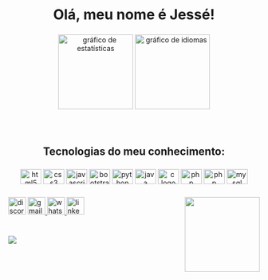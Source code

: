 <h1 align="center">Olá, meu nome é Jessé!</h1>

###

<div align="center">
  <img src="https://github-readme-stats.vercel.app/api?hide_title=false&hide_rank=false&show_icons=true&include_all_commits=true&count_private=true&disable_animations=false&theme=dark&locale=en&hide_border=false&username=JesseChagas" height="150" alt= "gráfico de estatísticas" />
  <img src="https://github-readme-stats.vercel.app/api/top-langs?locale=en&hide_title=false&layout=compact&card_width=320&langs_count=5&theme=dark&hide_border=false&username=JesseChagas" height="150" alt= "gráfico de idiomas" />
</div>

###

<br clear="ambos">

<h2 align="center">Tecnologias do meu conhecimento:</h2>

###

<div align="center">
  <img src="https://cdn.jsdelivr.net/gh/devicons/devicon/icons/html5/html5-original.svg" height="30" width="42" alt="html5 logo" />
  <img src="https://cdn.jsdelivr.net/gh/devicons/devicon/icons/css3/css3-original.svg" height="30" width="42" alt="css3 logo" />
  <img src="https://cdn.jsdelivr.net/gh/devicons/devicon/icons/javascript/javascript-original.svg" height="30" width="42" alt="javascript logo" />
  <img src="https://cdn.jsdelivr.net/gh/devicons/devicon/icons/bootstrap/bootstrap-original.svg" height="30" width="42" alt="bootstrap logo" />
  <img src="https://cdn.jsdelivr.net/gh/devicons/devicon/icons/python/python-original.svg" height="30" width="42" alt="python logo" />
  <img src="https://cdn.jsdelivr.net/gh/devicons/devicon/icons/java/java-original.svg" height="30" width="42" alt="java logo" />
  <img src="https://cdn.jsdelivr.net/gh/devicons/devicon/icons/c/c-original.svg" height="30" width="42" alt="c logo" />
  <img src="https://cdn.jsdelivr.net/gh/devicons/devicon/icons/php/php-original.svg" height="30" width="42" alt="php logo" />
  <img src="https://cdn.jsdelivr.net/gh/devicons/devicon/icons/laravel/laravel-plain.svg" height="30" width="42" alt="php logo" />
  <img src="https://cdn.jsdelivr.net/gh/devicons/devicon/icons/mysql/mysql-original.svg" height="30" width="42" alt="mysql logo" />
</div>

###

<img align="right" height="150" src="https://images-wixmp-ed30a86b8c4ca887773594c2.wixmp.com/f/e4d8ce51-0824-4add-af97-66657f737dae/d6s16pn-e01f470b-638e-4c72-9620-166bab11ed02.gif?token=eyJ0eXAiOiJKV1QiLCJhbGciOiJIUzI1NiJ9.eyJzdWIiOiJ1cm46YXBwOjdlMGQxODg5ODIyNjQzNzNhNWYwZDQxNWVhMGQyNmUwIiwiaXNzIjoidXJuOmFwcDo3ZTBkMTg4OTgyMjY0MzczYTVmMGQ0MTVlYTBkMjZlMCIsIm9iaiI6W1t7InBhdGgiOiJcL2ZcL2U0ZDhjZTUxLTA4MjQtNGFkZC1hZjk3LTY2NjU3ZjczN2RhZVwvZDZzMTZwbi1lMDFmNDcwYi02MzhlLTRjNzItOTYyMC0xNjZiYWIxMWVkMDIuZ2lmIn1dXSwiYXVkIjpbInVybjpzZXJ2aWNlOmZpbGUuZG93bmxvYWQiXX0.6xlgQgSFMOKWNVchngoQMOa0q7Fk4ZcHGWwFLrvnb7w" />

###

<div align="esquerda">
  <img src="https://img.shields.io/static/v1?message=Discord&logo=discord&label=JNew&color=7289DA&logoColor=white&labelColor=&style=for-the-badge" height="35" alt="discord logo " />
  <a href="jessechagas2006@gmail.com" target="_blank">
    <img src="https://img.shields.io/static/v1?message=Gmail&logo=gmail&label=jessechagas2006&color=D14836&logoColor=white&labelColor=&style=for-the-badge" height="35" alt="gmail logo" />
  </a>
  <a href="https://web.whatsapp.com/send?phone=5583993285838" target="_blank">
    <img src="https://img.shields.io/static/v1?message=Whatsapp&logo=whatsapp&label=(83) 9 9328-5838&color=25D366&logoColor=white&labelColor=&style=for-the-badge" height="35" alt="whatsapp logo" />
  </a>
  <a href="https://www.linkedin.com/in/jessechagas-dev/" target="_blank">
    <img src="https://img.shields.io/static/v1?message=LinkedIn&logo=linkedin&label=Jessé Oliveira das Chagas&color=0077B5&logoColor=white&labelColor=&style=for-the-badge" height="35" alt="linkedin logo" />
  </a>
</div>

###

<br clear="ambos">

<img src="https://profile-readme-generator.com/assets/snake.svg">

